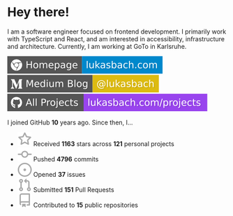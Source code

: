 # Hey there!

I am a software engineer focused on frontend development. I primarily work with TypeScript and React, and am interested in accessibility, infrastructure and architecture. Currently, I am working at GoTo in Karlsruhe.

[![Homepage](./icons/homepage.svg)](https://lukasbach.com)
[![Medium Blog](./icons/medium.svg)](https://medium.com/@lukasbach)
[![My Projects](./icons/projects.svg)](https://lukasbach.com/projects)

I joined GitHub **10** years ago. Since then, I...

- ![](./icons/star.svg) Received **1163** stars across **121** personal projects
- ![](./icons/commit.svg) Pushed **4796** commits
- ![](./icons/issues.svg) Opened **37** issues
- ![](./icons/pr.svg) Submitted **151** Pull Requests
- ![](./icons/repo.svg) Contributed to **15** public repositories
